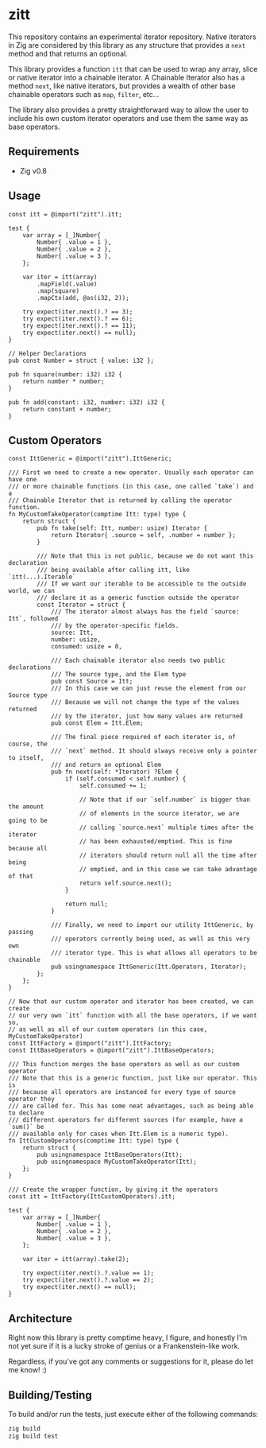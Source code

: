 # zitt
This repository contains an experimental iterator repository. Native iterators 
in Zig are considered by this library as any structure that provides a `next` 
method and that returns an optional.

This library provides a function `itt` that can be used to wrap any array, 
slice or native iterator into a chainable iterator. A Chainable Iterator also
has a method `next`, like native iterators, but provides a wealth of other base 
chainable operators such as `map`, `filter`, etc...

The library also provides a pretty straightforward way to allow the user to
include his own custom iterator operators and use them the same way as base
operators.

## Requirements
 - Zig v0.8

## Usage
```zig
const itt = @import("zitt").itt;

test {
    var array = [_]Number{
        Number{ .value = 1 },
        Number{ .value = 2 },
        Number{ .value = 3 },
    };

    var iter = itt(array)
        .mapField(.value)
        .map(square)
        .mapCtx(add, @as(i32, 2));

    try expect(iter.next().? == 3);
    try expect(iter.next().? == 6);
    try expect(iter.next().? == 11);
    try expect(iter.next() == null);
}

// Helper Declarations
pub const Number = struct { value: i32 };

pub fn square(number: i32) i32 {
    return number * number;
}

pub fn add(constant: i32, number: i32) i32 {
    return constant + number;
}
```

## Custom Operators
```zig
const IttGeneric = @import("zitt").IttGeneric;

/// First we need to create a new operator. Usually each operator can have one
/// or more chainable functions (in this case, one called `take`) and a 
/// Chainable Iterator that is returned by calling the operator function.
fn MyCustomTakeOperator(comptime Itt: type) type {
    return struct {
        pub fn take(self: Itt, number: usize) Iterator {
            return Iterator{ .source = self, .number = number };
        }

        /// Note that this is not public, because we do not want this declaration
        /// being available after calling itt, like `itt(...).Iterable`
        /// If we want our iterable to be accessible to the outside world, we can
        /// declare it as a generic function outside the operator
        const Iterator = struct {
            /// The iterator almost always has the field `source: Itt`, followed
            /// by the operator-specific fields.
            source: Itt,
            number: usize,
            consumed: usize = 0,

            /// Each chainable iterator also needs two public declarations
            /// The source type, and the Elem type
            pub const Source = Itt;
            /// In this case we can just reuse the element from our Source type
            /// Because we will not change the type of the values returned
            /// by the iterator, just how many values are returned
            pub const Elem = Itt.Elem;

            /// The final piece required of each iterator is, of course, the
            /// `next` method. It should always receive only a pointer to itself,
            /// and return an optional Elem
            pub fn next(self: *Iterator) ?Elem {
                if (self.consumed < self.number) {
                    self.consumed += 1;

                    // Note that if our `self.number` is bigger than the amount
                    // of elements in the source iterator, we are going to be
                    // calling `source.next` multiple times after the iterator
                    // has been exhausted/emptied. This is fine because all
                    // iterators should return null all the time after being
                    // emptied, and in this case we can take advantage of that
                    return self.source.next();
                }

                return null;
            }

            /// Finally, we need to import our utility IttGeneric, by passing
            /// operators currently being used, as well as this very own
            /// iterator type. This is what allows all operators to be chainable
            pub usingnamespace IttGeneric(Itt.Operators, Iterator);
        };
    };
}

// Now that our custom operator and iterator has been created, we can create
// our very own `itt` function with all the base operators, if we want so,
// as well as all of our custom operators (in this case, MyCustomTakeOperator)
const IttFactory = @import("zitt").IttFactory;
const IttBaseOperators = @import("zitt").IttBaseOperators;

/// This function merges the base operators as well as our custom operator
/// Note that this is a generic function, just like our operator. This is 
/// because all operators are instanced for every type of source operator they
/// are called for. This has some neat advantages, such as being able to declare
/// different operators for different sources (for example, have a `sum()` be
/// available only for cases when Itt.Elem is a numeric type).
fn IttCustomOperators(comptime Itt: type) type {
    return struct {
        pub usingnamespace IttBaseOperators(Itt);
        pub usingnamespace MyCustomTakeOperator(Itt);
    };
}

/// Create the wrapper function, by giving it the operators
const itt = IttFactory(IttCustomOperators).itt;

test {
    var array = [_]Number{
        Number{ .value = 1 },
        Number{ .value = 2 },
        Number{ .value = 3 },
    };

    var iter = itt(array).take(2);

    try expect(iter.next().?.value == 1);
    try expect(iter.next().?.value == 2);
    try expect(iter.next() == null);
}
```

## Architecture
Right now this library is pretty comptime heavy, I figure, and honestly I'm not 
yet sure if it is a lucky stroke of genius or a Frankenstein-like work.

Regardless, if you've got any comments or suggestions for it, please do
let me know! :)

## Building/Testing
To build and/or run the tests, just execute either of the following commands:
```bash
zig build
zig build test
```